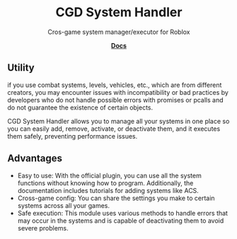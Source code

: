 <div align="center">
	<h1>CGD System Handler</h1>
	<p>Cros-game system manager/executor for Roblox</p>
	<a href="http://localhost:3000/cgd-system/"><strong>Docs</strong></a>
</div>
<!--moonwave-hide-before-this-line-->


## Utility
if you use combat systems, levels, vehicles, etc., which are from different creators, you may encounter issues with incompatibility or bad practices by developers who do not handle possible errors with promises or pcalls and do not guarantee the existence of certain objects.

CGD System Handler allows you to manage all your systems in one place so you can easily add, remove, activate, or deactivate them, and it executes them safely, preventing performance issues.

## Advantages
- Easy to use: With the official plugin, you can use all the system functions without knowing how to program.   Additionally, the documentation includes tutorials for adding systems like ACS.
- Cross-game config: You can share the settings you make to certain systems across all your games.
- Safe execution: This module uses various methods to handle errors that may occur in the systems and is capable of deactivating them to avoid severe problems.